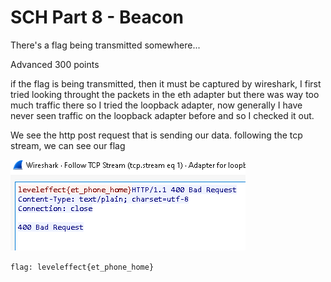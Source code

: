 # SCH Part 8 - Beacon 

There's a flag being transmitted somewhere...

Advanced 
300 points


if the flag is being transmitted, then it must be captured by wireshark, I first tried looking throught the packets in the eth adapter but there was way too much traffic there so I tried the loopback adapter, now generally I have never seen traffic on the loopback adapter before and so I checked it out.

We see the http post request that is sending our data.
following the tcp stream, we can see our flag

![the flag](/Images/sch_part8.png)

`flag: leveleffect{et_phone_home}`
